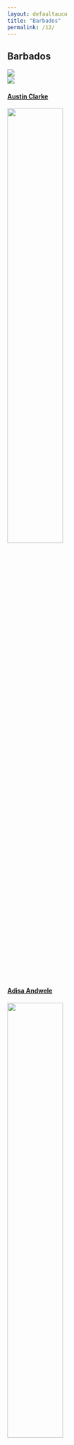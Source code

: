 ```yaml
---
layout: defaultauco
title: "Barbados"
permalink: /12/
---
```

<div class="container-0">
    <div class="container-title">
        <span class="country"><h2>Barbados</h2></span>
        <div class="photo-co">
          <img src="https://www.worldatlas.com/upload/35/7b/b8/bb-01.jpg" >
    </div>
</div>
<!-- partial:index.partial.html -->
<div class="container">
  <div class="timeline clearfix">
  <div class="vertical-line">
  <div id="post-1" class="vesti-col timeline-post">
   <div class="vesti-content-wrapper">
     <div class="photo">
       <img src="https://magazine.utoronto.ca/wp-content/uploads/2016/07/Clarke_Austin_480-1200x0-c-default.jpg">
       <div class="vesti-date-wrapper">
         <div class="vesti-date">
         </div>
       </div>
     </div>
     <div class="vesti-desc">
       <a class="desc-a" href="#">
         <h4><a href="{{ site.baseurl }}/aclarke/"> Austin Clarke </a></h4>
       </a>
     </div>
   </div>
 </div>
<div id="post-2" class="vesti-col timeline-post">
       <div class="vesti-content-wrapper">
         <div class="photo">
           <img src="https://pbs.twimg.com/media/EIOROMRXYAAoq4Y?format=jpg&name=large" width="50%" height="50%">
           <div class="vesti-date-wrapper">
             <div class="vesti-date">
             </div>
           </div>
         </div>
         <div class="vesti-desc">
           <a class="desc-a" href="#">
             <h4><a href="{{ site.baseurl }}/aandwele/"> Adisa Andwele </a></h4>
           </a>
         </div>
       </div>
     </div>
<div id="post-3" class="vesti-col timeline-post">
      <div class="vesti-content-wrapper">
        <div class="photo">
          <img src="https://www.peepaltreepress.com/sites/default/files/styles/author_large/public/anthony%20kellman1%20%281%29.jpg?itok=kI1huzgw" width="50%" height="50%">
          <div class="vesti-date-wrapper">
            <div class="vesti-date">
            </div>
          </div>
        </div>
        <div class="vesti-desc">
          <a class="desc-a" href="#">
            <h4><a href="{{ site.baseurl }}/akellman/"> Anthony Kellman </a></h4>
          </a>
        </div>
      </div>
    </div>
<div id="post-4" class="vesti-col timeline-post">
      <div class="vesti-content-wrapper">
        <div class="photo">
          <img src="https://freshmilkbarbados.files.wordpress.com/2015/06/interviews_alvincummins_booksigning.jpg?w=1200" width="70%" height="100%">
          <div class="vesti-date-wrapper">
            <div class="vesti-date">
            </div>
          </div>
        </div>
        <div class="vesti-desc">
          <a class="desc-a" href="#">
            <h4><a href="{{ site.baseurl }}/acummins/"> Alvin Cummins </a></h4>
          </a>
        </div>
      </div>
    </div>
 <div id="post-5" class="vesti-col timeline-post">
      <div class="vesti-content-wrapper">
        <div class="photo">
          <img src="https://booksprout.co/cdn/uploads/pen-name/originals/CallieBro-1607272207.JPG" width="50%" height="40%">
          <div class="vesti-date-wrapper">
            <div class="vesti-date">
            </div>
          </div>
        </div>
        <div class="vesti-desc">
          <a class="desc-a" href="#">
            <h4><a href="{{ site.baseurl }}/cbrowning/"> Callie Browning </a></h4>
          </a>
        </div>
      </div>
    </div>
<div id="post-6" class="vesti-col timeline-post">
      <div class="vesti-content-wrapper">
        <div class="photo">
          <img src="https://images.squarespace-cdn.com/content/v1/5b3f9a1a297114930ce6c8c1/1625504780487-ZBUVIGSZTJT6JPD4Q74D/Cherie+Jones.JPG" width="50%" height="50%">
          <div class="vesti-date-wrapper">
            <div class="vesti-date">
            </div>
          </div>
        </div>
        <div class="vesti-desc">
          <a class="desc-a" href="#">
            <h4><a href="{{ site.baseurl }}/cjones/"> Cherie Jones </a></h4>
          </a>
        </div>
      </div>
    </div>
<div id="post-6" class="vesti-col timeline-post">
      <div class="vesti-content-wrapper">
        <div class="photo">
          <img src="https://sp-ao.shortpixel.ai/client/to_webp,q_lossy,ret_img,w_300/https://thecaribbeancamera.com/wp-content/uploads/2015/12/Cynthia-Wilson-300x146.jpg" width="50%" height="50%">
          <div class="vesti-date-wrapper">
            <div class="vesti-date">
            </div>
          </div>
        </div>
        <div class="vesti-desc">
          <a class="desc-a" href="#">
            <h4><a href="{{ site.baseurl }}/cwilson/"> Cynthia Wilson</a></h4>
          </a>
        </div>
      </div>
    </div>
<div id="post-7" class="vesti-col timeline-post">
      <div class="vesti-content-wrapper">
        <div class="photo">
          <img src="https://www.blackpast.org/wp-content/uploads/prodimages/files/blackpast_images/David_Augustus_Straker_1902.jpg" width="50%" height="50%">
          <div class="vesti-date-wrapper">
            <div class="vesti-date">
            </div>
          </div>
        </div>
        <div class="vesti-desc">
          <a class="desc-a" href="#">
            <h4><a href="{{ site.baseurl }}/dstraker/"> D. Augustus Straker </a></h4>
          </a>
        </div>
      </div>
    </div>
<div id="post-8" class="vesti-col timeline-post">
          <div class="vesti-content-wrapper">
            <div class="photo">
              <img src="https://media-exp1.licdn.com/dms/image/C4E03AQHMf0wPhXtKzw/profile-displayphoto-shrink_200_200/0/1633375973869?e=2147483647&v=beta&t=WJ2VxThZgaANf9uvl5KSjNio3-dRa1MZd82d17ZeCmI" width="50%" height="50%">
              <div class="vesti-date-wrapper">
                <div class="vesti-date">
                </div>
              </div>
            </div>
            <div class="vesti-desc">
              <a class="desc-a" href="#">
                <h4><a href="{{ site.baseurl }}/devery/"> Donna Every </a></h4>
              </a>
            </div>
          </div>
        </div>
<div id="post-9" class="vesti-col timeline-post">
              <div class="vesti-content-wrapper">
                <div class="photo">
                  <img src="https://www.bimlitfest.org/sites/default/files/styles/author/public/images/authors/edison_t._williams.jpg?itok=Fl7_eut-" width="50%" height="50%">
                  <div class="vesti-date-wrapper">
                    <div class="vesti-date">
                    </div>
                  </div>
                </div>
                <div class="vesti-desc">
                  <a class="desc-a" href="#">
                    <h4><a href="{{ site.baseurl }}/ewilliams/"> Edison Theo Williams </a></h4>
                  </a>
                </div>
              </div>
            </div>
<div id="post-10" class="vesti-col timeline-post">
      <div class="vesti-content-wrapper">
        <div class="photo">
          <img src="https://rosalienebacchus.files.wordpress.com/2021/02/barbadian-poet-edward-kamau-brathwaite.jpg" width="50%" height="50%">
          <div class="vesti-date-wrapper">
            <div class="vesti-date">
            </div>
          </div>
        </div>
        <div class="vesti-desc">
          <a class="desc-a" href="#">
            <h4><a href="{{ site.baseurl }}/kbrathwaite/"> Edward Kamau Brathwaite </a></h4>
          </a>
        </div>
      </div>
    </div>
    <div id="post-11" class="vesti-col timeline-post">
      <div class="vesti-content-wrapper">
        <div class="photo">
          <img src="https://aaregistry.org/wp-content/uploads/2012/02/Frank-Collymore.jpg">
          <div class="vesti-date-wrapper">
            <div class="vesti-date">
            </div>
          </div>
        </div>
        <div class="vesti-desc">
          <a class="desc-a" href="#">
            <h4><a href="{{ site.baseurl }}/fcollymore/"> Frank A Collymore </a></h4>
          </a>
        </div>
      </div>
    </div>
<div id="post-12" class="vesti-col timeline-post">
           <div class="vesti-content-wrapper">
             <div class="photo">
               <img src="http://www.artsetcbarbados.com/sites/default/files/styles/175x250_past_issues/public/featuresimages/ae29_slideshow_drayton2_0.jpg?itok=UYlQ1Uj-" width="50%" height="50%">
               <div class="vesti-date-wrapper">
                 <div class="vesti-date">
                 </div>
               </div>
             </div>
             <div class="vesti-desc">
               <a class="desc-a" href="#">
               <h4><a href="{{ site.baseurl }}/gdrayton/"> Geoffrey Drayton </a></h4>
               </a>
             </div>
           </div>
         </div>
    <div id="post-13" class="vesti-col timeline-post">
      <div class="vesti-content-wrapper">
        <div class="photo">
          <img src="https://gisbarbados.gov.bb/wp-content/uploads/2022/06/George-Lamming_edit.jpg">
          <div class="vesti-date-wrapper">
       <div class="vesti-date">
          </div>
        </div>
      </div>
        <div class="vesti-desc">
          <a class="desc-a" href="#">
            <h4><a href="{{ site.baseurl }}/glamming/"> George Lamming </a></h4>
          </a>
        </div>
      </div>
    </div>
<div id="post-14" class="vesti-col timeline-post">
      <div class="vesti-content-wrapper">
        <div class="photo">
          <img src="https://repeatingislands.files.wordpress.com/2021/01/hilarypng.png">
          <div class="vesti-date-wrapper">
       <div class="vesti-date">
          </div>
        </div>
      </div>
        <div class="vesti-desc">
          <a class="desc-a" href="#">
            <h4><a href="{{ site.baseurl }}/hbeckles/"> Hilary Beckles </a></h4>
          </a>
        </div>
      </div>
    </div>
<div id="post-15" class="vesti-col timeline-post">
      <div class="vesti-content-wrapper">
        <div class="photo">
          <img src="https://www.peepaltreepress.com/sites/default/files/styles/author_large/public/karen%20lord%20cropped.jpg">
          <div class="vesti-date-wrapper">
       <div class="vesti-date">
          </div>
        </div>
      </div>
        <div class="vesti-desc">
          <a class="desc-a" href="#">
            <h4><a href="{{ site.baseurl }}/klord/"> Karen Lord </a></h4>
          </a>
        </div>
      </div>
    </div>
<div id="post-16" class="vesti-col timeline-post">
          <div class="vesti-content-wrapper">
            <div class="photo">
              <img src="https://www.peepaltreepress.com/sites/default/files/styles/author_large/public/Kevyn%20Alan%20Arthur%20bw.jpg?itok=tEGi4dEv">
              <div class="vesti-date-wrapper">
           <div class="vesti-date">
              </div>
            </div>
          </div>
            <div class="vesti-desc">
              <a class="desc-a" href="#">
                <h4><a href="{{ site.baseurl }}/kaarthur/"> Kevyn Alan Arthur </a></h4>
              </a>
            </div>
          </div>
        </div>
<div id="post-17" class="vesti-col timeline-post">
          <div class="vesti-content-wrapper">
            <div class="photo">
              <img src="https://storage.ning.com/topology/rest/1.0/file/get/1962445276?profile=RESIZE_710x&width=288&height=288&crop=1%3A1">
              <div class="vesti-date-wrapper">
           <div class="vesti-date">
              </div>
            </div>
          </div>
            <div class="vesti-desc">
              <a class="desc-a" href="#">
                <h4><a href="{{ site.baseurl }}/ldaisley/"> Liesel Daisley </a></h4>
              </a>
            </div>
          </div>
        </div>
<div id="post-18" class="vesti-col timeline-post">
                  <div class="vesti-content-wrapper">
                    <div class="photo">
                      <img src="https://t4.ftcdn.net/jpg/03/40/12/49/360_F_340124934_bz3pQTLrdFpH92ekknuaTHy8JuXgG7fi.jpg">
                      <div class="vesti-date-wrapper">
                   <div class="vesti-date">
                      </div>
                    </div>
                  </div>
                    <div class="vesti-desc">
                      <a class="desc-a" href="#">
                        <h4><a href="{{ site.baseurl }}/mchapman/"> Matthew James Chapman</a></h4>
                      </a>
                    </div>
                  </div>
                </div>
      <div id="post-19" class="vesti-col timeline-post">
      <div class="vesti-content-wrapper">
        <div class="photo">
          <img src="https://m.media-amazon.com/images/I/91IiRXfyIXL._SX450_.jpg" width="50%" heigh="50%">
          <div class="vesti-date-wrapper">
       <div class="vesti-date">
          </div>
        </div>
      </div>
        <div class="vesti-desc">
          <a class="desc-a" href="#">
            <h4><a href="{{ site.baseurl }}/okwamdela/"> Odimumba Kwamdela </a></h4>
          </a>
        </div>
      </div>
    </div>
    <div id="post-20" class="vesti-col timeline-post">
    <div class="vesti-content-wrapper">
      <div class="photo">
        <img src="https://static.wixstatic.com/media/c67ccf_4e873483aa1747d590318918f1fc8be6~mv2_d_2878_4032_s_4_2.jpg/v1/crop/x_0,y_93,w_2878,h_2533/fill/w_618,h_544,al_c,q_80,usm_0.66_1.00_0.01,enc_auto/IMG_3785.jpg" width="70%" heigh="50%">
        <div class="vesti-date-wrapper">
     <div class="vesti-date">
        </div>
      </div>
    </div>
      <div class="vesti-desc">
        <a class="desc-a" href="#">
          <h4><a href="{{ site.baseurl }}/sbourne/"> Shakirah Bourne </a></h4>
        </a>
      </div>
    </div>
  </div>
  <div id="post-21" class="vesti-col timeline-post">
  <div class="vesti-content-wrapper">
    <div class="photo">
      <img src="https://m.media-amazon.com/images/I/61jVxQ1zAsL._SX450_.jpg" width="50%" heigh="30%">
      <div class="vesti-date-wrapper">
   <div class="vesti-date">
      </div>
    </div>
  </div>
    <div class="vesti-desc">
      <a class="desc-a" href="#">
        <h4><a href="{{ site.baseurl }}/sdurant/"> Suzanne Durant </a></h4>
      </a>
    </div>
  </div>
</div>
<div id="post-22" class="vesti-col timeline-post">
<div class="vesti-content-wrapper">
  <div class="photo">
    <img src="https://barbadostoday.bb/wp-content/uploads/2021/03/Timothy-Callender-in-library-960x923.jpg" width="60%" height="70%">
    <div class="vesti-date-wrapper">
 <div class="vesti-date">
    </div>
  </div>
</div>
  <div class="vesti-desc">
    <a class="desc-a" href="#">
      <h4><a href="{{ site.baseurl }}/tcallender/"> Timothy Callender </a></h4>
    </a>
  </div>
</div>
</div>
<!-- partial -->
